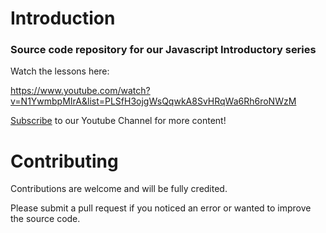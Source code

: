 # Introduction

### Source code repository for our Javascript Introductory series

Watch the lessons here: 

https://www.youtube.com/watch?v=N1YwmbpMIrA&list=PLSfH3ojgWsQqwkA8SvHRqWa6Rh6roNWzM

[Subscribe](https://www.youtube.com/channel/UCU5RsUGkVcPM9QvFHyKm1OQ?sub_confirmation=1) to our Youtube Channel for more content!

# Contributing
Contributions are welcome and will be fully credited.

Please submit a pull request if you noticed an error or wanted to improve the source code. 